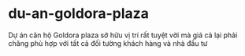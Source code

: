 # du-an-goldora-plaza
Dự án căn hộ Goldora plaza sở hữu vị trí rất tuyệt vời mà giá cả lại phải chăng phù hợp với tất cả đối tường khách hàng và nhà đầu tư

